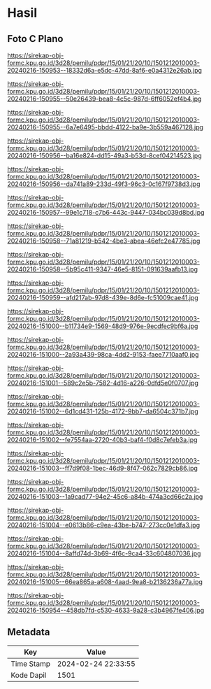 # Hasil

## Foto C Plano

https://sirekap-obj-formc.kpu.go.id/3d28/pemilu/pdpr/15/01/21/20/10/1501212010003-20240216-150953--18332d6a-e5dc-47dd-8af6-e0a4312e26ab.jpg

https://sirekap-obj-formc.kpu.go.id/3d28/pemilu/pdpr/15/01/21/20/10/1501212010003-20240216-150955--50e26439-bea8-4c5c-987d-6ff6052ef4b4.jpg

https://sirekap-obj-formc.kpu.go.id/3d28/pemilu/pdpr/15/01/21/20/10/1501212010003-20240216-150955--6a7e6495-bbdd-4122-ba9e-3b559a467128.jpg

https://sirekap-obj-formc.kpu.go.id/3d28/pemilu/pdpr/15/01/21/20/10/1501212010003-20240216-150956--ba16e824-dd15-49a3-b53d-8cef04214523.jpg

https://sirekap-obj-formc.kpu.go.id/3d28/pemilu/pdpr/15/01/21/20/10/1501212010003-20240216-150956--da741a89-233d-49f3-96c3-0c167f9738d3.jpg

https://sirekap-obj-formc.kpu.go.id/3d28/pemilu/pdpr/15/01/21/20/10/1501212010003-20240216-150957--99e1c718-c7b6-443c-9447-034bc039d8bd.jpg

https://sirekap-obj-formc.kpu.go.id/3d28/pemilu/pdpr/15/01/21/20/10/1501212010003-20240216-150958--71a81219-b542-4be3-abea-46efc2e47785.jpg

https://sirekap-obj-formc.kpu.go.id/3d28/pemilu/pdpr/15/01/21/20/10/1501212010003-20240216-150958--5b95c411-9347-46e5-8151-091639aafb13.jpg

https://sirekap-obj-formc.kpu.go.id/3d28/pemilu/pdpr/15/01/21/20/10/1501212010003-20240216-150959--afd217ab-97d8-439e-8d6e-fc51009cae41.jpg

https://sirekap-obj-formc.kpu.go.id/3d28/pemilu/pdpr/15/01/21/20/10/1501212010003-20240216-151000--b11734e9-1569-48d9-976e-9ecdfec9bf6a.jpg

https://sirekap-obj-formc.kpu.go.id/3d28/pemilu/pdpr/15/01/21/20/10/1501212010003-20240216-151000--2a93a439-98ca-4dd2-9153-faee7710aaf0.jpg

https://sirekap-obj-formc.kpu.go.id/3d28/pemilu/pdpr/15/01/21/20/10/1501212010003-20240216-151001--589c2e5b-7582-4d16-a226-0dfd5e0f0707.jpg

https://sirekap-obj-formc.kpu.go.id/3d28/pemilu/pdpr/15/01/21/20/10/1501212010003-20240216-151002--6d1cd431-125b-4172-9bb7-da6504c371b7.jpg

https://sirekap-obj-formc.kpu.go.id/3d28/pemilu/pdpr/15/01/21/20/10/1501212010003-20240216-151002--fe7554aa-2720-40b3-baf4-f0d8c7efeb3a.jpg

https://sirekap-obj-formc.kpu.go.id/3d28/pemilu/pdpr/15/01/21/20/10/1501212010003-20240216-151003--ff7d9f08-1bec-46d9-8f47-062c7829cb86.jpg

https://sirekap-obj-formc.kpu.go.id/3d28/pemilu/pdpr/15/01/21/20/10/1501212010003-20240216-151003--1a9cad77-94e2-45c6-a84b-474a3cd66c2a.jpg

https://sirekap-obj-formc.kpu.go.id/3d28/pemilu/pdpr/15/01/21/20/10/1501212010003-20240216-151004--e0613b86-c9ea-43be-b747-273cc0e1dfa3.jpg

https://sirekap-obj-formc.kpu.go.id/3d28/pemilu/pdpr/15/01/21/20/10/1501212010003-20240216-151004--8affd74d-3b69-4f6c-9ca4-33c604807036.jpg

https://sirekap-obj-formc.kpu.go.id/3d28/pemilu/pdpr/15/01/21/20/10/1501212010003-20240216-151005--66ea865a-a608-4aad-9ea8-b2136236a77a.jpg

https://sirekap-obj-formc.kpu.go.id/3d28/pemilu/pdpr/15/01/21/20/10/1501212010003-20240216-150954--458db7fd-c530-4633-9a28-c3b4967fe406.jpg


## Metadata

| Key        | Value               |
| ---------- | ------------------- |
| Time Stamp | 2024-02-24 22:33:55 |
| Kode Dapil | 1501                |



